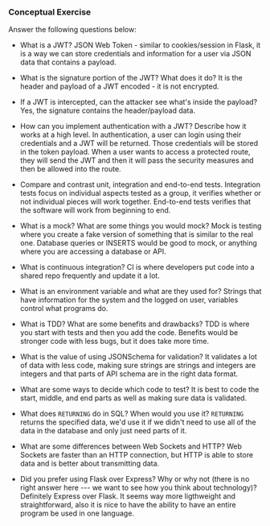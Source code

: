 ### Conceptual Exercise

Answer the following questions below:

- What is a JWT?
  JSON Web Token - similar to cookies/session in Flask, it is a way we can store credentials and information for a user via JSON data that contains a payload.

- What is the signature portion of the JWT? What does it do?
  It is the header and payload of a JWT encoded - it is not encrypted.

- If a JWT is intercepted, can the attacker see what's inside the payload?
  Yes, the signature contains the header/payload data.

- How can you implement authentication with a JWT? Describe how it works at a high level.
  In authentication, a user can login using their credentials and a JWT will be returned. Those credentials will be stored in the token payload. When a user wants to access a protected route, they will send the JWT and then it will pass the security measures and then be allowed into the route.

- Compare and contrast unit, integration and end-to-end tests.
  Integration tests focus on individual aspects tested as a group, it verifies whether or not individual pieces will work together. End-to-end tests verifies that the software will work from beginning to end.

- What is a mock? What are some things you would mock?
  Mock is testing where you create a fake version of something that is similar to the real one. Database queries or INSERTS would be good to mock, or anything where you are accessing a database or API.

- What is continuous integration?
  CI is where developers put code into a shared repo frequently and update it a lot.

- What is an environment variable and what are they used for?
  Strings that have information for the system and the logged on user, variables control what programs do.

- What is TDD? What are some benefits and drawbacks?
  TDD is where you start with tests and then you add the code. Benefits would be stronger code with less bugs, but it does take more time.

- What is the value of using JSONSchema for validation?
  It validates a lot of data with less code, making sure strings are strings and integers are integers and that parts of API schema are in the right data format.

- What are some ways to decide which code to test?
  It is best to code the start, middle, and end parts as well as making sure data is validated.

- What does `RETURNING` do in SQL? When would you use it?
  `RETURNING` returns the specified data, we'd use it if we didn't need to use all of the data in the database and only just need parts of it.

- What are some differences between Web Sockets and HTTP?
  Web Sockets are faster than an HTTP connection, but HTTP is able to store data and is better about transmitting data.

- Did you prefer using Flask over Express? Why or why not (there is no right
  answer here --- we want to see how you think about technology)?
  Definitely Express over Flask. It seems way more ligthweight and straightforward, also it is nice to have the ability to have an entire program be used in one language.
